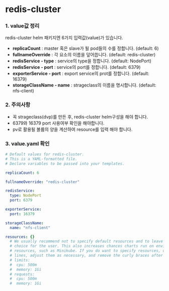 # redis-cluster


### 1. value값 정리
redis-cluster helm 패키지엔 6가지 입력값(value)가 있습니다.

- **replicaCount** : master 혹은 slave가 될 pod들의 수를 정합니다. (default: 6)
- **fullnameOverride** : 각 요소의 이름을 덮어씁니다. (default: redis-cluster)
- **redisService - type**  : service의 type을 정합니다. (default: NodePort)
- **redisService - port** : service의 port를 정합니다. (default: 6379)
- **exporterService - port** : export service의 prot를 정합니다. (default: 16379)
- **storageClassName - name** : strageclass의 이름을 명시합니다. (default: nfs-client)



### 2. 주의사항
- 꼭 strageclass(dvp)를 만든 후, redis-cluster helm구성을 해야 합니다.
- 6379와 16379 port 사용여부 확인을 해야합니다.
- pv로 활용될 볼륨의 양을 계산하여 resource를 입력 해야 합니다.






### 3. value.yaml 확인
```yaml
# Default values for redis-cluster.
# This is a YAML-formatted file.
# Declare variables to be passed into your templates.

replicaCount: 6

fullnameOverride: "redis-cluster"

redisService:
  type: NodePort
  port: 6379

exporterService:
  port: 16379

storageClassName:
  name: "nfs-client"

resources: {}
  # We usually recommend not to specify default resources and to leave this as a conscious
  # choice for the user. This also increases chances charts run on environments with little
  # resources, such as Minikube. If you do want to specify resources, uncomment the following
  # lines, adjust them as necessary, and remove the curly braces after 'resources:'.
  # limits:
  #  cpu: 500m
  #  memory: 1Gi
  # requests:
  #  cpu: 500m
  #  memory: 1Gi
```
